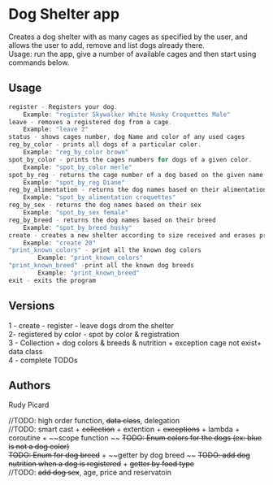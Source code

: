 # Dog Shelter app

Creates a dog shelter with as many cages as specified by the user, and allows the user to add, remove and list dogs already there.  
Usage: run the app, give a number of available cages and then start using commands below.

## Usage

```kotlin
register - Registers your dog.
    Example: "register Skywalker White Husky Croquettes Male"
leave - removes a registered dog from a cage.
    Example: "leave 2"
status - shows cages number, dog Name and color of any used cages 
reg_by_color - prints all dogs of a particular color.
    Example: "reg_by_color brown"
spot_by_color - prints the cages numbers for dogs of a given color.
    Example: "spot_by_color merle"
spot_by_reg - returns the cage number of a dog based on the given name.
    Example: "spot_by_reg Diane"
reg_by_alimentation - returns the dog names based on their alimentation 
    Example: "spot_by_alimentation croquettes"
reg_by_sex - returns the dog names based on their sex
    Example: "spot_by_sex female"
reg_by_breed - returns the dog names based on their breed
    Example: "spot_by_breed husky"
create - creates a new shelter according to size received and erases previous one
    Example: "create 20"
"print_known_colors" - print all the known dog colors
        Example: "print_known_colors"
"print_known_breed" -print all the known dog breeds
        Example: "print_known_breed"
exit - exits the program
```

## Versions
1 - create - register - leave dogs drom the shelter  
2- registered by color - spot by color & registration  
3 - Collection + dog colors & breeds & nutrition + exception cage not exist+ data class  
4 - complete TODOs

## Authors
Rudy Picard

//TODO: high order function, ~~data class~~, delegation  
//TODO: smart cast + ~~collection~~ + extention + ~~exceptions~~ + lambda + coroutine + ~~scope function ~~ 
~~TODO: Enum colors for the dogs (ex: blue is not a dog color)~~  
~~TODO: Enum for dog breed~~ + ~~getter by dog breed ~~ 
~~TODO: add dog  nutrition when a dog is registered~~ + ~~getter by food type~~  
//TODO: ~~add dog sex~~, age, price and reservatoin
